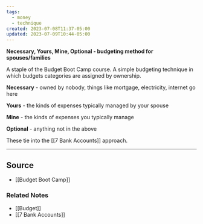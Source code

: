 ```yaml
---
tags:
  - money
  - technique
created: 2023-07-08T11:37-05:00
updated: 2023-07-09T10:44-05:00
---
```

**Necessary, Yours, Mine, Optional - budgeting method for spouses/families**

A staple of the Budget Boot Camp course. A simple budgeting technique in which budgets categories are assigned by ownership.

**Necessary** - owned by nobody, things like mortgage, electricity, internet go here

**Yours** - the kinds of expenses typically managed by your spouse

**Mine** - the kinds of expenses you typically manage

**Optional** - anything not in the above

These tie into the [[7 Bank Accounts]] approach.

---

## Source
- [[Budget Boot Camp]]

### Related Notes
- [[Budget]] 
- [[7 Bank Accounts]]